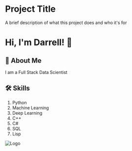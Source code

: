
# Project Title

A brief description of what this project does and who it's for


# Hi, I'm Darrell! 👋


## 🚀 About Me
I am a Full Stack Data Scientist



## 🛠 Skills
1. Python
2. Machine Learning
3. Deep Learning
4. C++
5. C#
6. SQL
7. Lisp



![Logo](https://github-readme-stats.vercel.app/api?username=djw7&&show_icons=true&title_color-ffffff&icon_color=bb2acf&text_color=daf7dc&bg_color=151515)

